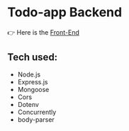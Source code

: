 # Todo-app Backend
👉 Here is the [Front-End](https://github.com/sanixstudio/todo-app-front-end.git)
## Tech used:
  - Node.js
  - Express.js
  - Mongoose
  - Cors
  - Dotenv
  - Concurrently
  - body-parser
